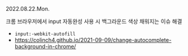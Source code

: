2022.08.22.Mon.

크롬 브라우저에서 input 자동완성 사용 시 백그라운드 색상 채워지는 이슈 해결

- `input:-webkit-autofill`
- https://colinch4.github.io/2021-09-09/change-autocomplete-background-in-chrome/
